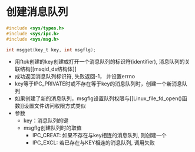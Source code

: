 # 创建消息队列

```c
#include <sys/types.h>
#include <sys/ipc.h>
#include <sys/msg.h>

int msgget(key_t key, int msgflg);
```

- 用ftok创建的key创建或打开一个消息队列的标识符(identifier), 消息队列的关联结构[[msqid_ds结构体]]
- 成功返回消息队列标识符, 失败返回-1， 并设置errno
- key等于IPC_PRIVATE时或不存在等于key的消息队列时，创建一个新消息队列 
- 如果创建了新的消息队列，msgflg设置队列权限与[[Linux_file_fd_open()函数]]设置文件访问权限方式类似
- 参数
  - key：消息队列的键 
  - msgflg创建队列时的取值 
    - IPC_CREAT: 如果不存在与key相连的消息队列, 则创建一个
    - IPC_EXCL: 若已存在与KEY相连的消息队列, 调用失败